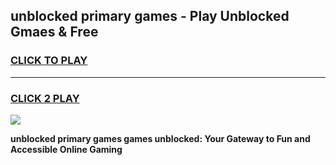 
## unblocked primary games - Play Unblocked Gmaes & Free
<h3>
<a href="https://premium.freeplayer.one?title=unblocked_primary_games&ref=19F">CLICK TO PLAY</a></h3>
<hr>

<h3>
<a href="https://premium.freeplayer.one?title=unblocked_primary_games&ref=19F">CLICK 2 PLAY</a>
  
</h3>

<a href="https://premium.freeplayer.one?title=unblocked_primary_games&ref=19F/"><img src="https://clearcache.store/games.png"></a>


**unblocked primary games games unblocked: Your Gateway to Fun and Accessible Online Gaming**
